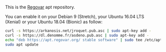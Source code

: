 This is the [Regovar](https://regovar.org) apt repository.

You can enable it on your Debian 9 (Stretch), your Ubuntu 16.04 LTS (Xenial) or your Ubuntu 18.04 (Bionic) as follow:

```sh
curl -s https://arkanosis.net/jroquet.pub.asc | sudo apt-key add -
curl -s https://dl.denomme.fr/asdeno.pub.asc | sudo apt-key add -
echo "deb https://apt.regovar.org/ stable software" | sudo tee /etc/apt/sources.list.d/regovar.list
sudo apt update
```
